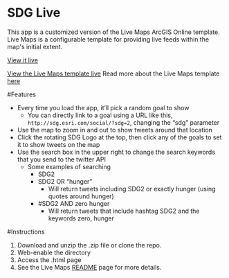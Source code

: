 SDG Live
=======================

This app is a customized version of the Live Maps ArcGIS Online template. Live Maps is a configurable template for providing live feeds within the map's initial extent.

[View it live](http://sdg.esri.com/social/)

[View the Live Maps template live](http://coolmaps.esri.com/templates/LiveMapsFood/)
Read more about the Live Maps template [here](https://github.com/SpatialAgent/live-maps)

#Features

- Every time you load the app, it’ll pick a random goal to show
  - You can directly link to a goal using a URL like this, `http://sdg.esri.com/social/?sdg=2`, changing the “sdg” parameter
- Use the map to zoom in and out to show tweets around that location
- Click the rotating SDG Logo at the top, then click any of the goals to set it to show tweets on the map
- Use the search box in the upper right to change the search keywords that you send to the twitter API
  - Some examples of searching
    - SDG2
    - SDG2 OR “hunger”
      - Will return tweets including SDG2 or exactly hunger (using quotes around hunger)
    - #SDG2 AND zero hunger
      - Will return tweets that include hashtag SDG2 and the keywords zero, hunger

#Instructions

1. Download and unzip the .zip file or clone the repo.
2. Web-enable the directory
3. Access the .html page
4. See the Live Maps [README](https://github.com/apfister/sdg-social/blob/master/README.md) page for more details.
